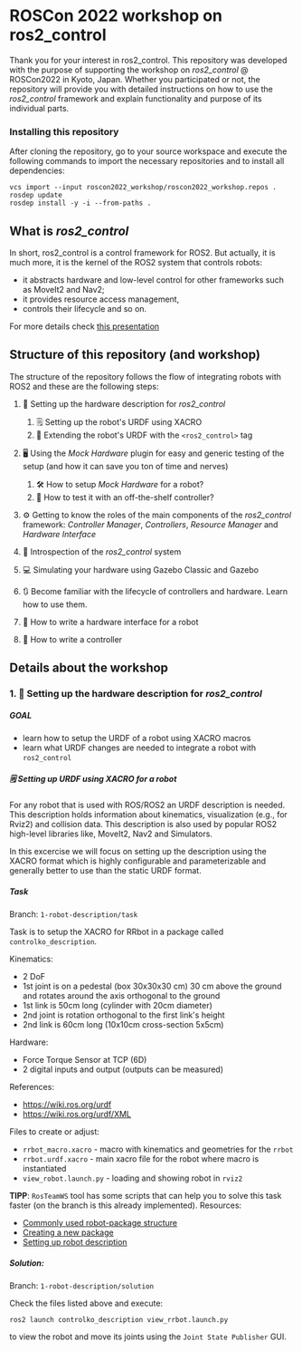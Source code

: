 # ROSCon 2022 workshop on ros2_control

Thank you for your interest in ros2_control.
This repository was developed with the purpose of supporting the workshop on *ros2_control* @ ROSCon2022 in Kyoto, Japan.
Whether you participated or not, the repository will provide you with detailed instructions on how to use the *ros2_control* framework and explain functionality and purpose of its individual parts.

### Installing this repository

After cloning the repository, go to your source workspace and execute the following commands to import the necessary repositories and to install all dependencies:
```
vcs import --input roscon2022_workshop/roscon2022_workshop.repos .
rosdep update
rosdep install -y -i --from-paths .
```

## What is *ros2_control*

In short, ros2_control is a control framework for ROS2.
But actually, it is much more, it is the kernel of the ROS2 system that controls robots:
 - it abstracts hardware and low-level control for other frameworks such as MoveIt2 and Nav2;
 - it provides resource access management,
 - controls their lifecycle and so on.

For more details check [this presentation](https://control.ros.org/master/doc/resources/resources.html#ros-world-2021)


## Structure of this repository (and workshop)

The structure of the repository follows the flow of integrating robots with ROS2 and these are the following steps:

1. 📑 Setting up the hardware description for *ros2_control*

   1. 🗒 Setting up the robot's URDF using XACRO
   2. 📝 Extending the robot's URDF with the `<ros2_control>` tag

2. 🖥 Using the *Mock Hardware* plugin for easy and generic testing of the setup (and how it can save you ton of time and nerves)

   1. 🛠 How to setup *Mock Hardware* for a robot?
   2. 🔩 How to test it with an off-the-shelf controller?

3. ⚙ Getting to know the roles of the main components of the *ros2_control* framework: *Controller Manager*, *Controllers*, *Resource Manager* and *Hardware Interface*

4. 🔬 Introspection of the *ros2_control* system

5. 💻 Simulating your hardware using Gazebo Classic and Gazebo

6. 🔃 Become familiar with the lifecycle of controllers and hardware. Learn how to use them.

7. 🤖 How to write a hardware interface for a robot

8. 🛂 How to write a controller


## Details about the workshop

### 1. 📑 Setting up the hardware description for *ros2_control*

##### GOAL

  - learn how to setup the URDF of a robot using XACRO macros
  - learn what URDF changes are needed to integrate a robot with `ros2_control`


##### 🗒 Setting up URDF using XACRO for a robot

For any robot that is used with ROS/ROS2 an URDF description is needed.
This description holds information about kinematics, visualization (e.g., for Rviz2) and collision data.
This description is also used by popular ROS2 high-level libraries like, MoveIt2, Nav2 and Simulators.

In this excercise we will focus on setting up the description using the XACRO format which is highly configurable and parameterizable and generally better to use than the static URDF format.

##### Task

Branch: `1-robot-description/task`

Task is to setup the XACRO for RRbot in a package called `controlko_description`.

Kinematics:

  - 2 DoF
  - 1st joint is on a pedestal (box 30x30x30 cm) 30 cm above the ground and rotates around the axis orthogonal to the ground
  - 1st link is 50cm long (cylinder with 20cm diameter)
  - 2nd joint is rotation orthogonal to the first link's height
  - 2nd link is 60cm long  (10x10cm cross-section 5x5cm)

Hardware:

  - Force Torque Sensor at TCP (6D)
  - 2 digital inputs and output (outputs can be measured)

References:

  - https://wiki.ros.org/urdf
  - https://wiki.ros.org/urdf/XML

Files to create or adjust:

  - `rrbot_macro.xacro` - macro with kinematics and geometries for the `rrbot`
  - `rrbot.urdf.xacro` - main xacro file for the robot where macro is instantiated
  - `view_robot.launch.py` - loading and showing robot in `rviz2`


**TIPP**: `RosTeamWS` tool has some scripts that can help you to solve this task faster (on the branch is this already implemented). Resources:

  - [Commonly used robot-package structure](https://stoglrobotics.github.io/ros_team_workspace/master/guidelines/robot_package_structure.html)
  - [Creating a new package](https://stoglrobotics.github.io/ros_team_workspace/master/use-cases/ros_packages/create_package.html)
  - [Setting up robot description](https://stoglrobotics.github.io/ros_team_workspace/master/use-cases/ros_packages/setup_robot_description_package.html)


##### Solution:

Branch: `1-robot-description/solution`

Check the files listed above and execute:
```
ros2 launch controlko_description view_rrbot.launch.py
```
to view the robot and move its joints using the `Joint State Publisher` GUI.
